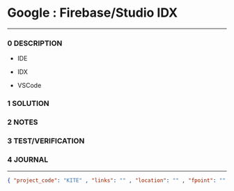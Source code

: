 # Google : Firebase/Studio IDX

--------------------------------

### 0 DESCRIPTION

- IDE

- IDX

- VSCode


### 1 SOLUTION

### 2 NOTES

### 3 TEST/VERIFICATION

### 4 JOURNAL

--------------------------------

```json
{ "project_code": "KITE" , "links": "" , "location": "" , "fpoint": "" }
```
